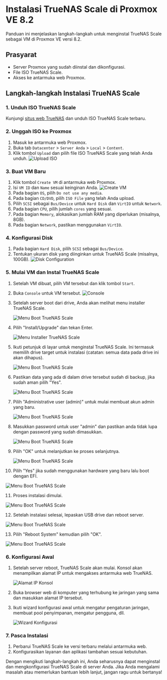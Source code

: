# Instalasi TrueNAS Scale di Proxmox VE 8.2

Panduan ini menjelaskan langkah-langkah untuk menginstal TrueNAS Scale sebagai VM di Proxmox VE versi 8.2.

## Prasyarat

- Server Proxmox yang sudah diinstal dan dikonfigurasi.
- File ISO TrueNAS Scale.
- Akses ke antarmuka web Proxmox.

## Langkah-langkah Instalasi TrueNAS Scale

### 1. Unduh ISO TrueNAS Scale

Kunjungi [situs web TrueNAS](https://www.truenas.com/download-truenas-scale/) dan unduh ISO TrueNAS Scale terbaru.

### 2. Unggah ISO ke Proxmox

1. Masuk ke antarmuka web Proxmox.
2. Buka tab `Datacenter` > `Server Anda` > `Local` > `Content`.
3. Klik tombol `Upload` dan pilih file ISO TrueNAS Scale yang telah Anda unduh.
   ![Upload ISO](images/proxmox-upload-iso.png)

### 3. Buat VM Baru

1. Klik tombol `Create VM` di antarmuka web Proxmox.
2. Isi `VM ID` dan `Name` sesuai keinginan Anda.
   ![Create VM](images/proxmox-create-vm.png)
3. Pada bagian `OS`, pilih `Do not use any media`.
4. Pada bagian `CD/DVD`, pilih `ISO File` yang telah Anda upload.
5. Pilih `SCSI` sebagai `Bus/Device` untuk `Hard Disk` dan `VirtIO` untuk `Network`.
6. Pada bagian `CPU`, pilih jumlah `cores` yang sesuai.
7. Pada bagian `Memory`, alokasikan jumlah RAM yang diperlukan (misalnya, 8GB).
8. Pada bagian `Network`, pastikan menggunakan `VirtIO`.

### 4. Konfigurasi Disk

1. Pada bagian `Hard Disk`, pilih `SCSI` sebagai `Bus/Device`.
2. Tentukan ukuran disk yang diinginkan untuk TrueNAS Scale (misalnya, 100GB).
   ![Disk Configuration](images/proxmox-disk-config.png)

### 5. Mulai VM dan Instal TrueNAS Scale

1. Setelah VM dibuat, pilih VM tersebut dan klik tombol `Start`.
2. Buka `Console` untuk VM tersebut.
   ![Console](images/proxmox-console.png)

3. Setelah server boot dari drive, Anda akan melihat menu installer TrueNAS Scale.
   
   ![Menu Boot TrueNAS Scale](1.jpg)
    
4. Pilih "Install/Upgrade" dan tekan Enter.

   ![Menu Installer TrueNAS Scale](2.jpg)
      
5. Ikuti petunjuk di layar untuk menginstal TrueNAS Scale. Ini termasuk memilih drive target untuk instalasi (catatan: semua data pada drive ini akan dihapus).

   ![Menu Boot TrueNAS Scale](3.jpg)

6. Pastikan data yang ada di dalam drive tersebut sudah di backup, jika sudah aman pilih "Yes".

   ![Menu Boot TrueNAS Scale](4.jpg)

7. Pilih "Administrative user (admin)" untuk mulai membuat akun admin yang baru.

   ![Menu Boot TrueNAS Scale](5.jpg)

8. Masukkan password untuk user "admin" dan pastikan anda tidak lupa dengan password yang sudah dimasukkan.

   ![Menu Boot TrueNAS Scale](6.jpg)

9. Pilih "OK" untuk melanjutkan ke proses selanjutnya.

   ![Menu Boot TrueNAS Scale](7.jpg)

10. Pilih "Yes" jika sudah menggunakan hardware yang baru lalu boot dengan EFI.

   ![Menu Boot TrueNAS Scale](8.jpg)

11. Proses instalasi dimulai.

   ![Menu Boot TrueNAS Scale](9.jpg)
   
12. Setelah instalasi selesai, lepaskan USB drive dan reboot server.

   ![Menu Boot TrueNAS Scale](10.jpg)

13. Pilih "Reboot System" kemudian pilih "OK".

   ![Menu Boot TrueNAS Scale](11.jpg)

### 6. Konfigurasi Awal

1. Setelah server reboot, TrueNAS Scale akan mulai. Konsol akan menampilkan alamat IP untuk mengakses antarmuka web TrueNAS.
   
   ![Alamat IP Konsol](12.png)
   
3. Buka browser web di komputer yang terhubung ke jaringan yang sama dan masukkan alamat IP tersebut.
4. Ikuti wizard konfigurasi awal untuk mengatur pengaturan jaringan, membuat pool penyimpanan, mengatur pengguna, dll.
   
   ![Wizard Konfigurasi](15.jpg)

### 7. Pasca Instalasi

1. Perbarui TrueNAS Scale ke versi terbaru melalui antarmuka web.
2. Konfigurasikan layanan dan aplikasi tambahan sesuai kebutuhan.

Dengan mengikuti langkah-langkah ini, Anda seharusnya dapat menginstal dan mengkonfigurasi TrueNAS Scale di server Anda. Jika Anda mengalami masalah atau memerlukan bantuan lebih lanjut, jangan ragu untuk bertanya!

